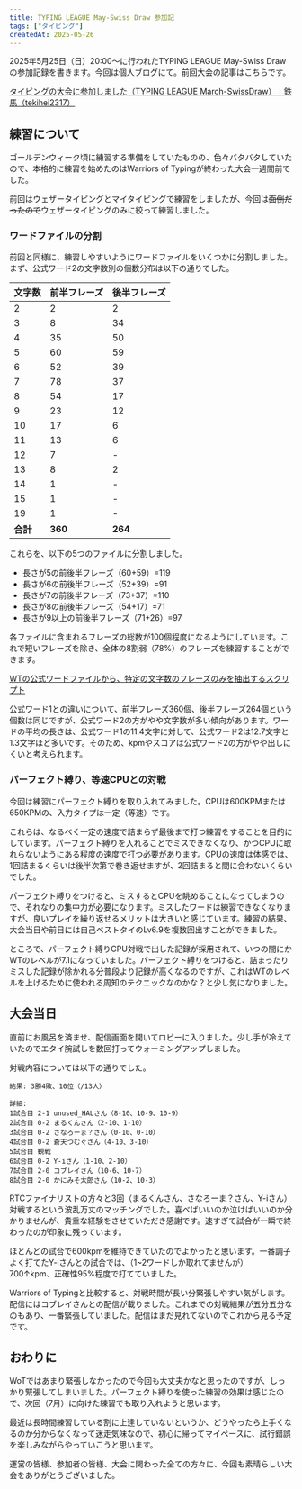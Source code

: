 ```yaml
---
title: TYPING LEAGUE May-Swiss Draw 参加記
tags: ["タイピング"]
createdAt: 2025-05-26
---
```


2025年5月25日（日）20:00〜に行われたTYPING LEAGUE May-Swiss Drawの参加記録を書きます。今回は個人ブログにて。前回大会の記事はこちらです。

[タイピングの大会に参加しました（TYPING LEAGUE March-SwissDraw）｜鉄馬（tekihei2317）](https://note.com/tekihei2317/n/n296e3ab1244d)

## 練習について

ゴールデンウィーク頃に練習する準備をしていたものの、色々バタバタしていたので、本格的に練習を始めたのはWarriors of Typingが終わった大会一週間前でした。

前回はウェザータイピングとマイタイピングで練習をしましたが、今回は~~面倒だったので~~ウェザータイピングのみに絞って練習しました。

### ワードファイルの分割

前回と同様に、練習しやすいようにワードファイルをいくつかに分割しました。まず、公式ワード2の文字数別の個数分布は以下の通りでした。

| 文字数 | 前半フレーズ | 後半フレーズ |
|--------|------|------|
| 2      | 2    | 2    |
| 3      | 8    | 34   |
| 4      | 35   | 50   |
| 5      | 60   | 59   |
| 6      | 52   | 39   |
| 7      | 78   | 37   |
| 8      | 54   | 17   |
| 9      | 23   | 12   |
| 10     | 17   | 6    |
| 11     | 13   | 6    |
| 12     | 7    | -    |
| 13     | 8    | 2    |
| 14     | 1    | -    |
| 15     | 1    | -    |
| 19     | 1    | -    |
| **合計** | **360** | **264** |

これらを、以下の5つのファイルに分割しました。

- 長さが5の前後半フレーズ（60+59）=119
- 長さが6の前後半フレーズ（52+39）=91
- 長さが7の前後半フレーズ（73+37）=110
- 長さが8の前後半フレーズ（54+17）=71
- 長さが9以上の前後半フレーズ（71+26）=97

各ファイルに含まれるフレーズの総数が100個程度になるようにしています。これで短いフレーズを除き、全体の8割弱（78%）のフレーズを練習することができます。

[WTの公式ワードファイルから、特定の文字数のフレーズのみを抽出するスクリプト](https://gist.github.com/tekihei2317/f92c58d42a4d46501a9fdac28779a7f0)

公式ワード1との違いについて、前半フレーズ360個、後半フレーズ264個という個数は同じですが、公式ワード2の方がやや文字数が多い傾向があります。ワードの平均の長さは、公式ワード1の11.4文字に対して、公式ワード2は12.7文字と1.3文字ほど多いです。そのため、kpmやスコアは公式ワード2の方がやや出しにくいと考えられます。

### パーフェクト縛り、等速CPUとの対戦

今回は練習にパーフェクト縛りを取り入れてみました。CPUは600KPMまたは650KPMの、入力タイプは一定（等速）です。

これらは、なるべく一定の速度で詰まらず最後まで打つ練習をすることを目的にしています。パーフェクト縛りを入れることでミスできなくなり、かつCPUに取れらないようにある程度の速度で打つ必要があります。CPUの速度は体感では、1回詰まるくらいは後半次第で巻き返せますが、2回詰まると間に合わないくらいでした。

パーフェクト縛りをつけると、ミスするとCPUを眺めることになってしまうので、それなりの集中力が必要になります。ミスしたワードは練習できなくなりますが、良いプレイを繰り返せるメリットは大きいと感じています。練習の結果、大会当日や前日には自己ベストタイのLv6.9を複数回出すことができました。

ところで、パーフェクト縛りCPU対戦で出した記録が採用されて、いつの間にかWTのレベルが7.1になっていました。パーフェクト縛りをつけると、詰まったりミスした記録が除かれる分普段より記録が高くなるのですが、これはWTのレベルを上げるために使われる周知のテクニックなのかな？と少し気になりました。

## 大会当日

直前にお風呂を済ませ、配信画面を開いてロビーに入りました。少し手が冷えていたのでエタイ腕試しを数回打ってウォーミングアップしました。

対戦内容については以下の通りでした。

```text
結果: 3勝4敗、10位（/13人）

詳細:
1試合目 2-1 unused_HALさん（8-10、10-9、10-9）
2試合目 0-2 まるくんさん（2-10、1-10）
3試合目 0-2 さなろーま？さん（0-10、0-10）
4試合目 0-2 蒼天つむぐさん（4-10、3-10）
5試合目 観戦
6試合目 0-2 Y-iさん（1-10、2-10）
7試合目 2-0 コブレイさん（10-6、10-7）
8試合目 2-0 かにみそ太郎さん（10-2、10-3）
```

RTCファイナリストの方々と3回（まるくんさん、さなろーま？さん、Y-iさん）対戦するという波乱万丈のマッチングでした。喜べばいいのか泣けばいいのか分かりませんが、貴重な経験をさせていただき感謝です。速すぎて試合が一瞬で終わったのが印象に残っています。

ほとんどの試合で600kpmを維持できていたのでよかったと思います。一番調子よく打てたY-iさんとの試合では、（1~2ワードしか取れてませんが）700↑kpm、正確性95%程度で打てていました。

Warriors of Typingと比較すると、対戦時間が長い分緊張しやすい気がします。配信にはコブレイさんとの配信が載りました。これまでの対戦結果が五分五分なのもあり、一番緊張していました。配信はまだ見れてないのでこれから見る予定です。

## おわりに

WoTではあまり緊張しなかったので今回も大丈夫かなと思ったのですが、しっかり緊張してしまいました。パーフェクト縛りを使った練習の効果は感じたので、次回（7月）に向けた練習でも取り入れようと思います。

最近は長時間練習している割に上達していないというか、どうやったら上手くなるのか分からなくなって迷走気味なので、初心に帰ってマイペースに、試行錯誤を楽しみながらやっていこうと思います。

運営の皆様、参加者の皆様、大会に関わった全ての方々に、今回も素晴らしい大会をありがとうございました。
